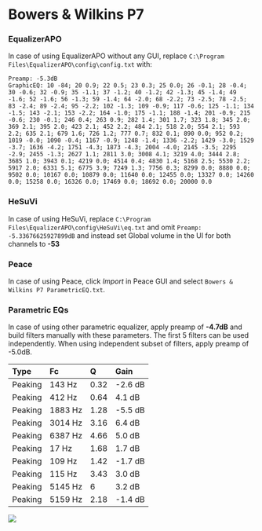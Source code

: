 # Bowers & Wilkins P7

### EqualizerAPO
In case of using EqualizerAPO without any GUI, replace `C:\Program Files\EqualizerAPO\config\config.txt`
with:
```
Preamp: -5.3dB
GraphicEQ: 10 -84; 20 0.9; 22 0.5; 23 0.3; 25 0.0; 26 -0.1; 28 -0.4; 30 -0.6; 32 -0.9; 35 -1.1; 37 -1.2; 40 -1.2; 42 -1.3; 45 -1.4; 49 -1.6; 52 -1.6; 56 -1.3; 59 -1.4; 64 -2.0; 68 -2.2; 73 -2.5; 78 -2.5; 83 -2.4; 89 -2.4; 95 -2.2; 102 -1.3; 109 -0.9; 117 -0.6; 125 -1.1; 134 -1.5; 143 -2.1; 153 -2.2; 164 -1.0; 175 -1.1; 188 -1.4; 201 -0.9; 215 -0.6; 230 -0.1; 246 0.4; 263 0.9; 282 1.4; 301 1.7; 323 1.8; 345 2.0; 369 2.1; 395 2.0; 423 2.1; 452 2.2; 484 2.1; 518 2.0; 554 2.1; 593 2.2; 635 2.1; 679 1.6; 726 1.2; 777 0.7; 832 0.1; 890 0.0; 952 0.2; 1019 -0.0; 1090 -0.4; 1167 -0.9; 1248 -1.4; 1336 -2.2; 1429 -3.0; 1529 -3.7; 1636 -4.2; 1751 -4.3; 1873 -4.3; 2004 -4.0; 2145 -3.5; 2295 -2.9; 2455 -1.3; 2627 1.1; 2811 3.0; 3008 4.1; 3219 4.0; 3444 2.8; 3685 1.0; 3943 0.1; 4219 0.0; 4514 0.4; 4830 1.4; 5168 2.5; 5530 2.2; 5917 2.0; 6331 5.1; 6775 3.9; 7249 1.3; 7756 0.3; 8299 0.0; 8880 0.0; 9502 0.0; 10167 0.0; 10879 0.0; 11640 0.0; 12455 0.0; 13327 0.0; 14260 0.0; 15258 0.0; 16326 0.0; 17469 0.0; 18692 0.0; 20000 0.0
```

### HeSuVi
In case of using HeSuVi, replace `C:\Program Files\EqualizerAPO\config\HeSuVi\eq.txt` and omit `Preamp:
-5.33676625927899dB` and instead set Global volume in the UI for both channels to **-53**

### Peace
In case of using Peace, click *Import* in Peace GUI and select `Bowers & Wilkins P7 ParametricEQ.txt`.

### Parametric EQs
In case of using other parametric equalizer, apply preamp of **-4.7dB** and build filters manually
with these parameters. The first 5 filters can be used independently.
When using independent subset of filters, apply preamp of -5.0dB.

| Type    | Fc      |    Q | Gain    |
|:--------|:--------|:-----|:--------|
| Peaking | 143 Hz  | 0.32 | -2.6 dB |
| Peaking | 412 Hz  | 0.64 | 4.1 dB  |
| Peaking | 1883 Hz | 1.28 | -5.5 dB |
| Peaking | 3014 Hz | 3.16 | 6.4 dB  |
| Peaking | 6387 Hz | 4.66 | 5.0 dB  |
| Peaking | 17 Hz   | 1.68 | 1.7 dB  |
| Peaking | 109 Hz  | 1.42 | -1.7 dB |
| Peaking | 115 Hz  | 3.43 | 3.0 dB  |
| Peaking | 5145 Hz | 6    | 3.2 dB  |
| Peaking | 5159 Hz | 2.18 | -1.4 dB |

![](https://raw.githubusercontent.com/jaakkopasanen/AutoEq/master/results/innerfidelity/sbaf-serious/Bowers%20&%20Wilkins%20P7/Bowers%20&%20Wilkins%20P7.png)